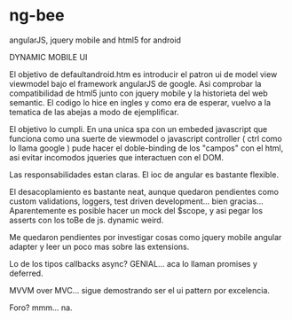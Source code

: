 ng-bee
======

angularJS, jquery mobile and html5 for android

DYNAMIC MOBILE UI 

El objetivo de defaultandroid.htm es introducir el patron ui de model view viewmodel bajo el framework angularJS de google.
Asi comprobar la compatibilidad de html5 junto con jquery mobile y la historieta del web semantic.
El codigo lo hice en ingles y como era de esperar, vuelvo a la tematica de las abejas a modo de ejemplificar.

El objetivo lo cumpli. En una unica spa con un embeded javascript que funciona como una suerte de viewmodel o javascript controller ( ctrl como lo llama google )
pude hacer el doble-binding de los "campos" con el html, asi evitar incomodos jqueries que interactuen con el DOM.

Las responsabilidades estan claras. El ioc de angular es bastante flexible.

El desacoplamiento es bastante neat, aunque quedaron pendientes como custom validations, loggers, test driven development... bien gracias...
Aparentemente es posible hacer un mock del $scope, y asi pegar los asserts con los toBe de js. dynamic weird.

Me quedaron pendientes por investigar cosas como jquery mobile angular adapter y leer un poco mas sobre las extensions.

Lo de los tipos callbacks async? GENIAL... aca lo llaman promises y deferred.

MVVM over MVC... sigue demostrando ser el ui pattern por excelencia.

Foro? mmm... na.
